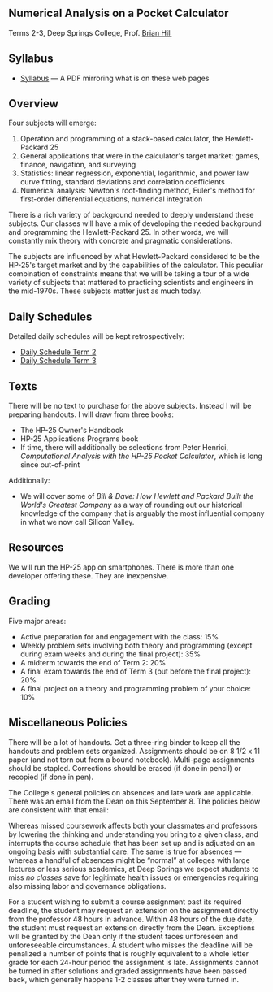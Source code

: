 ## Numerical Analysis on a Pocket Calculator

Terms 2-3, Deep Springs College, Prof. [Brian Hill](../index.html)

## Syllabus

* [Syllabus](./NumericalAnalysisSyllabus.pdf) &mdash; A PDF mirroring what is on these web pages

## Overview

Four subjects will emerge:

1. Operation and programming of a stack-based calculator, the Hewlett-Packard 25
2. General applications that were in the calculator's target market: games, finance, navigation, and surveying
3. Statistics: linear regression, exponential, logarithmic, and power law curve fitting, standard deviations and correlation coefficients
4. Numerical analysis: Newton's root-finding method, Euler's method for first-order differential equations, numerical integration

There is a rich variety of background needed to deeply understand these subjects.
Our classes will have a mix of developing the needed background and programming the
Hewlett-Packard 25. In other words, we will constantly mix theory with
concrete and pragmatic considerations.

The subjects are influenced by what Hewlett-Packard considered to be the HP-25's target market and by the capabilities of the calculator. This peculiar combination
of constraints means that we will be taking a tour of a wide variety of subjects
that mattered to practicing scientists and engineers in the mid-1970s. These
subjects matter just as much today.

## Daily Schedules

Detailed daily schedules will be kept retrospectively:

* [Daily Schedule Term 2](./daily_schedule_term_2.html)
* [Daily Schedule Term 3](./daily_schedule_term_3.html)

## Texts

There will be no text to purchase for the above subjects. Instead I will be
preparing handouts. I will draw from three books:

* The HP-25 Owner's Handbook
* HP-25 Applications Programs book
* If time, there will additionally be selections from Peter Henrici, *Computational Analysis with the HP-25 Pocket Calculator*, which is long since out-of-print

Additionally:

* We will cover some of *Bill & Dave: How Hewlett and Packard Built the World's Greatest Company* as a way of rounding out our historical knowledge of the company that is arguably the most influential company in what we now call Silicon Valley.

## Resources

We will run the HP-25 app on smartphones. There is more than one developer
offering these. They are inexpensive.

## Grading

Five major areas:

* Active preparation for and engagement with the class: 15%
* Weekly problem sets involving both theory and programming (except during exam weeks and during the final project): 35%
* A midterm towards the end of Term 2: 20%
* A final exam towards the end of Term 3 (but before the final project): 20%
* A final project on a theory and programming problem of your choice: 10%

## Miscellaneous Policies

There will be a lot of handouts. Get a three-ring binder to keep all the handouts and problem sets organized. Assignments should be on 8 1/2 x 11 paper (and not torn out from a bound notebook). Multi-page assignments should be stapled. Corrections should be erased (if done in pencil) or recopied (if done in pen).

The College's general policies on absences and late work are applicable. There was an email from the Dean on this September 8. The
policies below are consistent with that email:

Whereas missed coursework affects both your classmates and professors by lowering the thinking and understanding you bring to a given class, and interrupts the course schedule that has been set up and is adjusted on an ongoing basis with substantial care. The same is true for absences &mdash; whereas a handful of absences might be &ldquo;normal&rdquo; at colleges with large lectures or less serious academics, at Deep Springs we expect students to miss *no classes* save for legitimate health issues or emergencies requiring also missing labor and governance obligations.

For a student wishing to submit a course assignment past its required deadline, the student may request an extension on the assignment directly from the professor 48 hours in advance. Within 48 hours of the due date, the student must request an extension directly from the Dean. Exceptions will be granted by the Dean only if the student faces unforeseen and unforeseeable circumstances. A student who misses the deadline will be penalized a number of points that is roughly equivalent to a whole letter grade for each 24-hour period the assignment is late. Assignments cannot be turned in after solutions and graded assignments have been passed back, which generally happens 1-2 classes after they were turned in.



